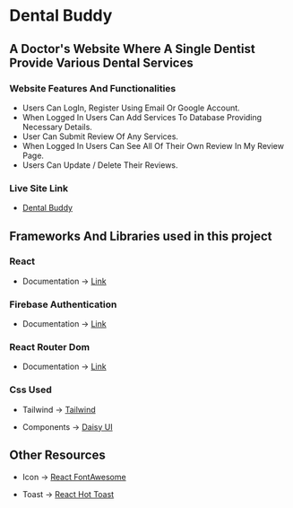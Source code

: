 # Dental Buddy

## A Doctor's Website Where A Single Dentist Provide Various Dental Services

### Website Features And Functionalities
* Users Can LogIn, Register Using Email Or Google Account.
* When Logged In Users Can Add Services To Database Providing Necessary Details.
* User Can Submit Review Of Any Services.
* When Logged In Users Can See All Of Their  Own Review In My Review Page.
* Users Can Update / Delete Their Reviews.

### Live Site Link
* [Dental Buddy](https://dental-buddy.web.app/)


## Frameworks And Libraries used in this project


### React
* Documentation -> [Link](https://reactjs.org/)

### Firebase Authentication
* Documentation -> [Link](https://firebase.google.com/)

### React Router Dom 
* Documentation -> [Link](https://reactrouter.com/en/main/start/overview)


### Css  Used 
* Tailwind -> [Tailwind](https://tailwindcss.com/)

* Components ->  [Daisy UI](https://daisyui.com/)



## Other Resources
* Icon -> [React FontAwesome](https://fontawesome.com/v5/docs/web/use-with/react)

* Toast -> [React Hot Toast](https://react-hot-toast.com/)
